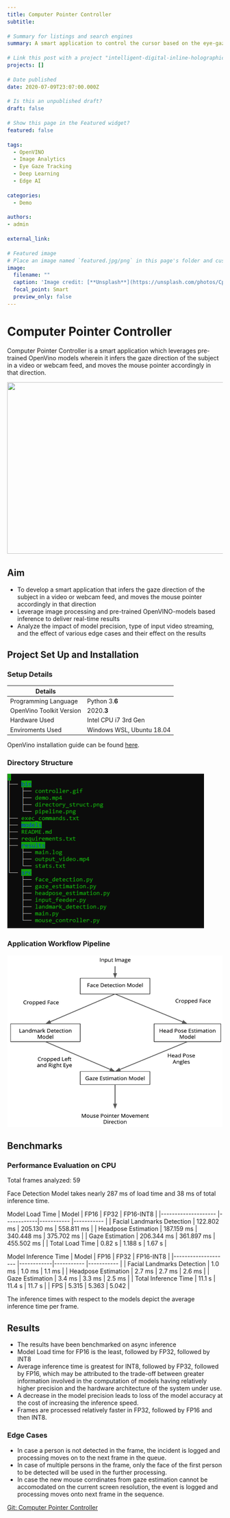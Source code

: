 ```yaml
---
title: Computer Pointer Controller
subtitle: 

# Summary for listings and search engines
summary: A smart application to control the cursor based on the eye-gaze direction of a subject in a video-feed using OpenVINO toolkit. Leverages image processing and pre-trained OpenVINO-models to deliver real-time results.

# Link this post with a project "intelligent-digital-inline-holographic-micrograph-dihm-cell-enhancement-and-characterization"
projects: [] 

# Date published
date: 2020-07-09T23:07:00.000Z

# Is this an unpublished draft?
draft: false

# Show this page in the Featured widget?
featured: false

tags:
  - OpenVINO
  - Image Analytics
  - Eye Gaze Tracking
  - Deep Learning
  - Edge AI

categories:
  - Demo

authors:
- admin

external_link: 

# Featured image
# Place an image named `featured.jpg/png` in this page's folder and customize its options here.
image:
  filename: ""
  caption: 'Image credit: [**Unsplash**](https://unsplash.com/photos/CpkOjOcXdUY)'
  focal_point: Smart
  preview_only: false
---
```


# Computer Pointer Controller

Computer Pointer Controller is a smart application which leverages pre-trained OpenVino models wherein it infers the gaze direction of the subject in a video or webcam feed, and moves the mouse pointer accordingly in that direction.

<img src="./bin/controller.gif" width="600" height="400">

## Aim

* To develop a smart application that infers the gaze direction of the subject in a video or webcam feed, and moves the mouse pointer accordingly in that direction
* Leverage image processing and pre-trained OpenVINO-models based inference to deliver real-time results
* Analyze the impact of model precision, type of input video streaming, and the effect of various edge cases and their effect on the results

## Project Set Up and Installation

### Setup Details

|   Details |            |
| ------------------ | ---------- |
| Programming Language | Python 3.**6** |
| OpenVino Toolkit Version | 2020.**3** |
| Hardware Used | Intel CPU i7 3rd Gen |
| Enviroments Used | Windows WSL, Ubuntu 18.04 |

OpenVino installation guide can be found [here](https://docs.openvinotoolkit.org/latest/index.html).

### Directory Structure

<img src="./bin/directory_struct.png" width="460" height="360">

### Application Workflow Pipeline

<img src="./bin/pipeline.png" width="600" height="400">


## Benchmarks

### Performance Evaluation on CPU

Total frames analyzed: 59

Face Detection Model takes nearly 287 ms of load time and 38 ms of total inference time.

Model Load Time
| Model                      | FP16       | FP32       | FP16-INT8  |
|--------------------        |------------|----------- |----------- |
| Facial Landmarks Detection | 122.802 ms | 205.130 ms | 558.811 ms |
| Headpose Estimation        | 187.159 ms | 340.448 ms | 375.702 ms |
| Gaze Estimation            | 206.344 ms | 361.897 ms | 455.502 ms |
| Total Load Time            | 0.82 s      | 1.188 s    | 1.67 s    |

Model Inference Time
| Model                      | FP16       | FP32       | FP16-INT8  |
|--------------------        |------------|----------- |----------- |
| Facial Landmarks Detection | 1.0 ms | 1.0 ms | 1.1 ms |
| Headpose Estimation        | 2.7 ms | 2.7 ms | 2.6 ms |
| Gaze Estimation            | 3.4 ms | 3.3 ms | 2.5 ms |
| Total Inference Time       | 11.1 s | 11.4 s | 11.7 s |
|  FPS                       | 5.315  | 5.363  | 5.042  |

The inference times with respect to the models depict the average inference time per frame.

## Results

* The results have been benchmarked on async inference
* Model Load time for FP16 is the least, followed by FP32, followed by INT8
* Average inference time is greatest for INT8, followed by FP32, followed by FP16, which may be attributed to the trade-off between greater information involved in the computation of models having relatively higher precision and the hardware architecture of the system under use.
* A decrease in the model precision leads to loss of the model accuracy at the cost of increasing the inference speed.
* Frames are processed relatively faster in FP32, followed by FP16 and then INT8.

### Edge Cases

* In case a person is not detected in the frame, the incident is logged and processing moves on to the next frame in the queue.
* In case of multiple persons in the frame, only the face of the first person to be detected will be used in the further processing.
* In case the new mouse corrdinates from gaze estimation cannot be accomodated on the current screen resolution, the event is logged and processing moves onto next frame in the sequence.

[Git: Computer Pointer Controller](https://github.com/raj-98/Computer-Pointer-Controller)
